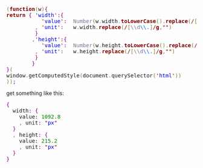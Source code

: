 <pre><span style='color:#808030; '>(</span><span style='color:#800000; font-weight:bold; '>function</span><span style='color:#808030; '>(</span>w<span style='color:#808030; '>)</span><span style='color:#800080; '>{</span>
<span style='color:#800000; font-weight:bold; '>return</span> <span style='color:#800080; '>{</span> <span style='color:#800000; '>'</span><span style='color:#0000e6; '>width</span><span style='color:#800000; '>'</span><span style='color:#800080; '>:</span><span style='color:#800080; '>{</span> 
           <span style='color:#800000; '>'</span><span style='color:#0000e6; '>value</span><span style='color:#800000; '>'</span><span style='color:#800080; '>:</span>  <span style='color:#797997; '>Number</span><span style='color:#808030; '>(</span>w<span style='color:#808030; '>.</span>width<span style='color:#808030; '>.</span><span style='color:#800000; font-weight:bold; '>toLowerCase</span><span style='color:#808030; '>(</span><span style='color:#808030; '>)</span><span style='color:#808030; '>.</span><span style='color:#800000; font-weight:bold; '>replace</span><span style='color:#808030; '>(</span><span style='color:#800000; '>/</span><span style='color:#808030; '>[</span><span style='color:#808030; '>^</span><span style='color:#797997; '>\\d</span><span style='color:#0f69ff; '>\\.</span><span style='color:#808030; '>]</span><span style='color:#800000; '>/</span><span style='color:#800000; font-weight:bold; '>g</span><span style='color:#808030; '>,</span><span style='color:#800000; '>"</span><span style='color:#800000; '>"</span><span style='color:#808030; '>)</span><span style='color:#808030; '>)</span>
         <span style='color:#808030; '>,</span> <span style='color:#800000; '>'</span><span style='color:#0000e6; '>unit</span><span style='color:#800000; '>'</span><span style='color:#800080; '>:</span>   w<span style='color:#808030; '>.</span>width<span style='color:#808030; '>.</span><span style='color:#800000; font-weight:bold; '>replace</span><span style='color:#808030; '>(</span><span style='color:#800000; '>/</span><span style='color:#808030; '>[</span><span style='color:#797997; '>\\d</span><span style='color:#0f69ff; '>\\.</span><span style='color:#808030; '>]</span><span style='color:#800000; '>/</span><span style='color:#800000; font-weight:bold; '>g</span><span style='color:#808030; '>,</span><span style='color:#800000; '>"</span><span style='color:#800000; '>"</span><span style='color:#808030; '>)</span>
         <span style='color:#800080; '>}</span>
        <span style='color:#808030; '>,</span><span style='color:#800000; '>'</span><span style='color:#0000e6; '>height</span><span style='color:#800000; '>'</span><span style='color:#800080; '>:</span><span style='color:#800080; '>{</span> 
           <span style='color:#800000; '>'</span><span style='color:#0000e6; '>value</span><span style='color:#800000; '>'</span><span style='color:#800080; '>:</span>  <span style='color:#797997; '>Number</span><span style='color:#808030; '>(</span>w<span style='color:#808030; '>.</span>height<span style='color:#808030; '>.</span><span style='color:#800000; font-weight:bold; '>toLowerCase</span><span style='color:#808030; '>(</span><span style='color:#808030; '>)</span><span style='color:#808030; '>.</span><span style='color:#800000; font-weight:bold; '>replace</span><span style='color:#808030; '>(</span><span style='color:#800000; '>/</span><span style='color:#808030; '>[</span><span style='color:#808030; '>^</span><span style='color:#797997; '>\\d</span><span style='color:#0f69ff; '>\\.</span><span style='color:#808030; '>]</span><span style='color:#800000; '>/</span><span style='color:#800000; font-weight:bold; '>g</span><span style='color:#808030; '>,</span><span style='color:#800000; '>"</span><span style='color:#800000; '>"</span><span style='color:#808030; '>)</span><span style='color:#808030; '>)</span>
         <span style='color:#808030; '>,</span> <span style='color:#800000; '>'</span><span style='color:#0000e6; '>unit</span><span style='color:#800000; '>'</span><span style='color:#800080; '>:</span>   w<span style='color:#808030; '>.</span>height<span style='color:#808030; '>.</span><span style='color:#800000; font-weight:bold; '>replace</span><span style='color:#808030; '>(</span><span style='color:#800000; '>/</span><span style='color:#808030; '>[</span><span style='color:#797997; '>\\d</span><span style='color:#0f69ff; '>\\.</span><span style='color:#808030; '>]</span><span style='color:#800000; '>/</span><span style='color:#800000; font-weight:bold; '>g</span><span style='color:#808030; '>,</span><span style='color:#800000; '>"</span><span style='color:#800000; '>"</span><span style='color:#808030; '>)</span>
         <span style='color:#800080; '>}</span>
        <span style='color:#800080; '>}</span>
<span style='color:#800080; '>}</span><span style='color:#808030; '>(</span>
window<span style='color:#808030; '>.</span>getComputedStyle<span style='color:#808030; '>(</span>document<span style='color:#808030; '>.</span>querySelector<span style='color:#808030; '>(</span><span style='color:#800000; '>'</span><span style='color:#0000e6; '>html</span><span style='color:#800000; '>'</span><span style='color:#808030; '>)</span><span style='color:#808030; '>)</span>
<span style='color:#808030; '>)</span><span style='color:#808030; '>)</span><span style='color:#800080; '>;</span>
</pre>

get something like this:

<pre><span style='color:#800080; '>{</span>
  width<span style='color:#800080; '>:</span> <span style='color:#800080; '>{</span>
    value<span style='color:#800080; '>:</span> <span style='color:#008000; '>1092.8</span>
    <span style='color:#808030; '>,</span> unit<span style='color:#800080; '>:</span> <span style='color:#800000; '>"</span><span style='color:#0000e6; '>px</span><span style='color:#800000; '>"</span>
  <span style='color:#800080; '>}</span>
  <span style='color:#808030; '>,</span> height<span style='color:#800080; '>:</span> <span style='color:#800080; '>{</span>
    value<span style='color:#800080; '>:</span> <span style='color:#008000; '>215.2</span>
    <span style='color:#808030; '>,</span> unit<span style='color:#800080; '>:</span> <span style='color:#800000; '>"</span><span style='color:#0000e6; '>px</span><span style='color:#800000; '>"</span>
  <span style='color:#800080; '>}</span>
<span style='color:#800080; '>}</span>
</pre>